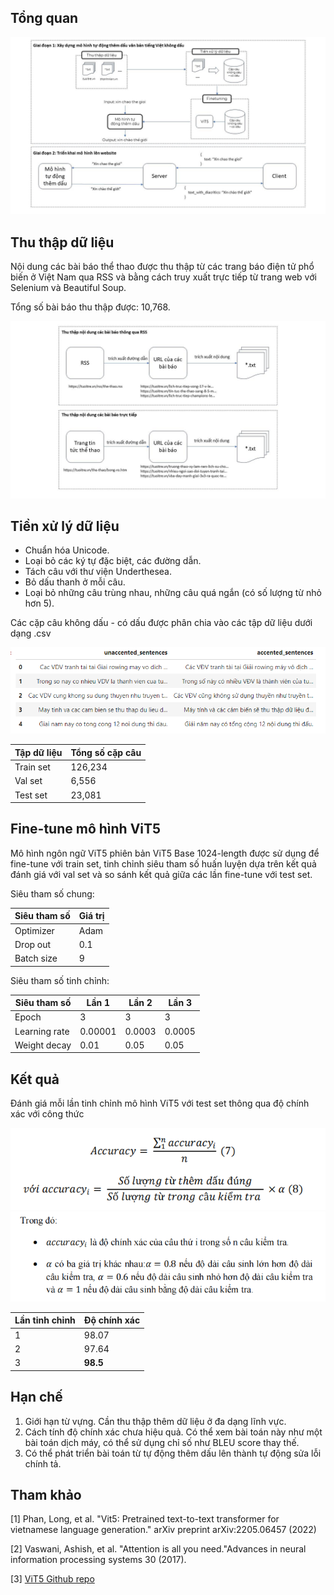 ## Tổng quan
![Sơ đồ tổng quan](../images/general.png)

## Thu thập dữ liệu

Nội dung các bài báo thể thao được thu thập từ các trang báo điện tử phổ biến ở Việt Nam qua RSS và bằng cách truy xuất trực tiếp từ trang web với Selenium và Beautiful Soup.

Tổng số bài báo thu thập được: 10,768.

![Thu thập dữ liệu](../images/crawl_data.png)

## Tiền xử lý dữ liệu

- Chuẩn hóa Unicode.
- Loại bỏ các ký tự đặc biệt, các đường dẫn.
- Tách câu với thư viện Underthesea.
- Bỏ dấu thanh ở mỗi câu.
- Loại bỏ những câu trùng nhau, những câu quá ngắn (có số lượng từ nhỏ hơn 5).

Các cặp câu không dấu - có dấu được phân chia vào các tập dữ liệu dưới dạng .csv

![Dữ liệu sau tiền xử lý](../images/preprocessed_data.png)

|  Tập dữ liệu  | Tổng số cặp câu |
|-----|-------|
| Train set    | 126,234  |
| Val set | 6,556  |
| Test set | 23,081  |

## Fine-tune mô hình ViT5

Mô hình ngôn ngữ ViT5 phiên bản ViT5 Base 1024-length được sử dụng để fine-tune với train set, tinh chỉnh siêu tham số huấn luyện dựa trên kết quả đánh giá với val set và so sánh kết quả giữa các lần fine-tune với test set.

Siêu tham số chung:

|  Siêu tham số  | Giá trị |
|-----|-------|
| Optimizer    | Adam  |
| Drop out | 0.1  |
| Batch size | 9  |

Siêu tham số tinh chỉnh:

|  Siêu tham số  | Lần 1 | Lần 2 | Lần 3 |
|-----|-------|-------|-------|
| Epoch    | 3  |3  |3  |
| Learning rate | 0.00001  |0.0003  |0.0005  |
| Weight decay | 0.01  |0.05  |0.05  |

## Kết quả

Đánh giá mỗi lần tinh chỉnh mô hình ViT5 với test set thông qua độ chính xác với công thức

![Độ chính xác](../images/accuracy1.png)
![alt text](../images/accuracy2.png)

|  Lần tinh chỉnh  | Độ chính xác |
|-----|-------|
| 1   | 98.07  |
| 2 | 97.64  |
| 3 | **98.5**  |

## Hạn chế

1. Giới hạn từ vựng. Cần thu thập thêm dữ liệu ở đa dạng lĩnh vực.
2. Cách tính độ chính xác chưa hiệu quả. Có thể xem bài toán này như một bài toán dịch máy, có thể sử dụng chỉ số như BLEU score thay thế.
3. Có thể phát triển bài toán từ tự động thêm dấu lên thành tự động sửa lỗi chính tả.

## Tham khảo

[1] Phan, Long, et al. "Vit5: Pretrained text-to-text transformer for vietnamese language generation." arXiv preprint arXiv:2205.06457 (2022)

[2] Vaswani, Ashish, et al. "Attention is all you need."Advances in neural information processing systems 30 (2017).

[3] [ViT5 Github repo](https://github.com/vietai/ViT5)